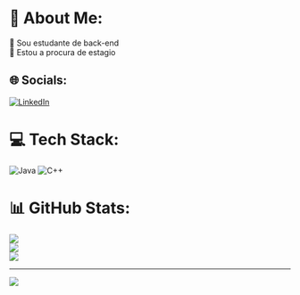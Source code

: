 # 💫 About Me:
🔭 Sou estudante de back-end <br>🌱 Estou a procura de estagio<br>


## 🌐 Socials:
[![LinkedIn](https://img.shields.io/badge/LinkedIn-%230077B5.svg?logo=linkedin&logoColor=white)](https://linkedin.com/in/https://www.linkedin.com/in/lucasrengel/) 

# 💻 Tech Stack:
![Java](https://img.shields.io/badge/java-%23ED8B00.svg?style=flat-square&logo=java&logoColor=white) ![C++](https://img.shields.io/badge/c++-%2300599C.svg?style=flat-square&logo=c%2B%2B&logoColor=white)
# 📊 GitHub Stats:
![](https://github-readme-stats.vercel.app/api?username=lucasrengel&theme=dark&hide_border=false&include_all_commits=true&count_private=false)<br/>
![](https://github-readme-streak-stats.herokuapp.com/?user=lucasrengel&theme=dark&hide_border=false)<br/>
![](https://github-readme-stats.vercel.app/api/top-langs/?username=lucasrengel&theme=dark&hide_border=false&include_all_commits=true&count_private=false&layout=compact)

---
[![](https://visitcount.itsvg.in/api?id=lucasrengel&icon=1&color=12)](https://visitcount.itsvg.in)

<!-- Proudly created with GPRM ( https://gprm.itsvg.in ) -->